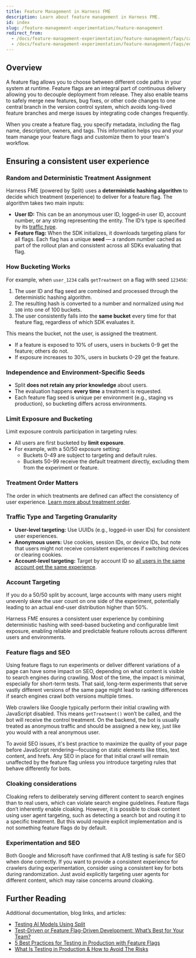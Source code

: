 ```yaml
---
title: Feature Management in Harness FME
description: Learn about feature management in Harness FME.
id: index
slug: /feature-management-experimentation/feature-management
redirect_from:
  - /docs/feature-management-experimentation/feature-management/faqs/cannot-delete-feature-flag-from-ui-even-after-deleting-the-targeting-rules
  - /docs/feature-management-experimentation/feature-management/faqs/ensure-a-consistent-user-experience
---
```


## Overview

A feature flag allows you to choose between different code paths in your system at runtime. Feature flags are an integral part of continuous delivery allowing you to decouple deployment from release. They also enable teams to safely merge new features, bug fixes, or other code changes to one central branch in the version control system, which avoids long-lived feature branches and merge issues by integrating code changes frequently.

When you create a feature flag, you specify metadata, including the flag name, description, owners, and tags. This information helps you and your team manage your feature flags and customize them to your team's workflow.

## Ensuring a consistent user experience

### Random and Deterministic Treatment Assignment

Harness FME (powered by Split) uses a **deterministic hashing algorithm** to decide which treatment (experience) to deliver for a feature flag. The algorithm takes two main inputs:

- **User ID:** This can be an anonymous user ID, logged-in user ID, account number, or any string representing the entity. The ID’s type is specified by its [traffic type](/docs/feature-management-experimentation/management-and-administration/fme-settings/traffic-types/).
- **Feature flag:** When the SDK initializes, it downloads targeting plans for all flags. Each flag has a unique **seed** — a random number cached as part of the rollout plan and consistent across all SDKs evaluating that flag.

### How Bucketing Works

For example, when `user_1234` calls `getTreatment` on a flag with seed `123456`:

1. The user ID and flag seed are combined and processed through the deterministic hashing algorithm.
2. The resulting hash is converted to a number and normalized using `Mod 100` into one of 100 buckets.
3. The user consistently falls into the **same bucket** every time for that feature flag, regardless of which SDK evaluates it.

This means the bucket, not the user, is assigned the treatment.

- If a feature is exposed to 10% of users, users in buckets 0-9 get the feature; others do not.
- If exposure increases to 30%, users in buckets 0-29 get the feature.

### Independence and Environment-Specific Seeds

- Split **does not retain any prior knowledge** about users.
- The evaluation happens **every time** a treatment is requested.
- Each feature flag seed is unique per environment (e.g., staging vs production), so bucketing differs across environments.

### Limit Exposure and Bucketing

Limit exposure controls participation in targeting rules:

- All users are first bucketed by **limit exposure**.
- For example, with a 50/50 exposure setting:
  - Buckets 0-49 are subject to targeting and default rules.
  - Buckets 50-99 receive the default treatment directly, excluding them from the experiment or feature.

### Treatment Order Matters

The order in which treatments are defined can affect the consistency of user experience. [Learn more about treatment order](/docs/feature-management-experimentation/feature-management/setup/define-feature-flag-treatments-and-targeting#treatment-ordering-and-traffic-distribution).

### Traffic Type and Targeting Granularity

- **User-level targeting:** Use UUIDs (e.g., logged-in user IDs) for consistent user experiences.
- **Anonymous users:** Use cookies, session IDs, or device IDs, but note that users might not receive consistent experiences if switching devices or clearing cookies.
- **Account-level targeting:** Target by account ID so [all users in the same account get the same experience](/docs/feature-management-experimentation/feature-management/manage-flags/targeting-an-account).

### Account Targeting

If you do a 50/50 split by account, large accounts with many users might unevenly skew the user count on one side of the experiment, potentially leading to an actual end-user distribution higher than 50%.

Harness FME ensures a consistent user experience by combining deterministic hashing with seed-based bucketing and configurable limit exposure, enabling reliable and predictable feature rollouts across different users and environments.

### Feature flags and SEO

Using feature flags to run experiments or deliver different variations of a page can have some impact on SEO, depending on what content is visible to search engines during crawling. Most of the time, the impact is minimal, especially for short-term tests. That said, long-term experiments that serve vastly different versions of the same page might lead to ranking differences if search engines crawl both versions multiple times.

Web crawlers like Google typically perform their initial crawling with JavaScript disabled. This means `getTreatment()` won’t be called, and the bot will receive the control treatment. On the backend, the bot is usually treated as anonymous traffic and should be assigned a new key, just like you would with a real anonymous user.

To avoid SEO issues, it's best practice to maximize the quality of your page before JavaScript rendering—focusing on static elements like titles, text content, and hrefs. Any SEO in place for that initial crawl will remain unaffected by the feature flag unless you introduce targeting rules that behave differently for bots.

### Cloaking considerations

Cloaking refers to deliberately serving different content to search engines than to real users, which can violate search engine guidelines. Feature flags don’t inherently enable cloaking. However, it is possible to cloak content using user agent targeting, such as detecting a search bot and routing it to a specific treatment. But this would require explicit implementation and is not something feature flags do by default.

### Experimentation and SEO

Both Google and Microsoft have confirmed that A/B testing is safe for SEO when done correctly. If you want to provide a consistent experience for crawlers during experimentation, consider using a consistent key for bots during randomization. Just avoid explicitly targeting user agents for different content, which may raise concerns around cloaking.

## Further Reading

Additional documentation, blog links, and articles:

- [Testing AI Models Using Split](https://www.harness.io/blog/testing-ai-models-using-split)
- [Test-Driven or Feature Flag-Driven Development: What’s Best for Your Team?](https://www.harness.io/blog/test-driven-or-feature-flag-driven-development-whats-best-for-your-team)
- [5 Best Practices for Testing in Production with Feature Flags](https://www.harness.io/blog/feature-flags-test-in-production)
- [What Is Testing in Production & How to Avoid The Risks](https://www.harness.io/blog/testing-in-production)